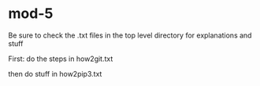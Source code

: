 # mod-5
Be sure to check the .txt files in the top level directory for explanations and stuff

First: do the steps in how2git.txt

then do stuff in how2pip3.txt

